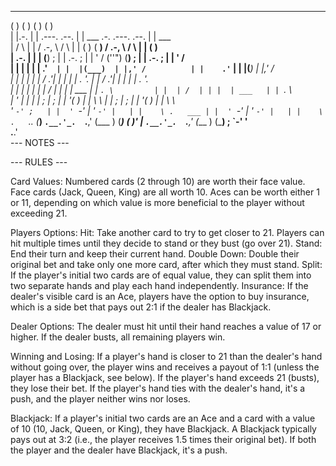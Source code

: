 
___       ___                      ___                                       ___         
(   )     (   )                    (   )                                     (   )        
| |.-.    | |    .---.    .--.     | |   ___        .-.    .---.    .--.     | |   ___   
| /   \   | |   / .-, \  /    \    | |  (   )      ( __)  / .-, \  /    \    | |  (   )  
|  .-. |  | |  (__) ; | |  .-. ;   | |  ' /        (''") (__) ; | |  .-. ;   | |  ' /    
| |  | |  | |    .'`  | |  |(___)  | |,' /          | |    .'`  | |  |(___)  | |,' /     
| |  | |  | |   / .'| | |  |       | .  '.          | |   / .'| | |  |       | .  '.     
| |  | |  | |  | /  | | |  | ___   | | `. \         | |  | /  | | |  | ___   | | `. \    
| '  | |  | |  ; |  ; | |  '(   )  | |   \ \        | |  ; |  ; | |  '(   )  | |   \ \   
' `-' ;   | |  ' `-'  | '  `-' |   | |    \ .   ___ | |  ' `-'  | '  `-' |   | |    \ .  
`.__.   (___) `.__.'_.  `.__,'   (___ ) (___) (   )' |  `.__.'_.  `.__,'   (___ ) (___) 
                                                ; `-' '                                  
                                                .__.'                                   
--- NOTES ---





--- RULES ---
                                         
Card Values:
    Numbered cards (2 through 10) are worth their face value.
    Face cards (Jack, Queen, King) are all worth 10.
    Aces can be worth either 1 or 11, depending on which value is more beneficial to the player without exceeding 21.

Players Options:
    Hit: Take another card to try to get closer to 21. Players can hit multiple times until they decide to stand or they bust (go over 21).
    Stand: End their turn and keep their current hand.
    Double Down: Double their original bet and take only one more card, after which they must stand.
    Split: If the player's initial two cards are of equal value, they can split them into two separate hands and play each hand independently.
    Insurance: If the dealer's visible card is an Ace, players have the option to buy insurance, which is a side bet that pays out 2:1 if the dealer has Blackjack.    

Dealer Options:
    The dealer must hit until their hand reaches a value of 17 or higher.
    If the dealer busts, all remaining players win.

Winning and Losing:
    If a player's hand is closer to 21 than the dealer's hand without going over, the player wins and receives a payout of 1:1 (unless the player has a Blackjack, see below).
    If the player's hand exceeds 21 (busts), they lose their bet.
    If the player's hand ties with the dealer's hand, it's a push, and the player neither wins nor loses.

Blackjack:
    If a player's initial two cards are an Ace and a card with a value of 10 (10, Jack, Queen, or King), they have Blackjack.
    A Blackjack typically pays out at 3:2 (i.e., the player receives 1.5 times their original bet).
    If both the player and the dealer have Blackjack, it's a push.


                                            
                                            

